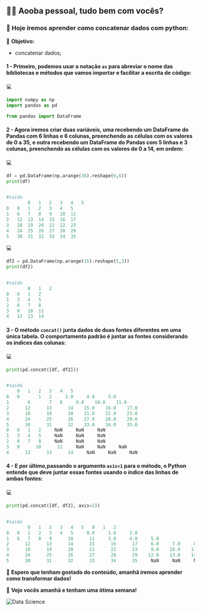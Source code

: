 ## 🧑‍💻 Aooba pessoal, tudo bem com vocês?

### 🐳 Hoje iremos aprender como concatenar dados com python:

🎯 **Objetivo:**
- concatenar dados;

#### 1 - Primeiro, podemos usar a notação `as` para abreviar o nome das bibliotecas e métodos que vamos importar e facilitar a escrita de código:

:computer:
```py
import numpy as np
import pandas as pd

from pandas import DataFrame
```

#### 2 - Agora iremos criar duas variáveis, uma recebendo um DataFrame do Pandas com 6 linhas e 6 colunas, preenchendo as células com os valores de 0 a 35,  e outra recebendo um DataFrame do Pandas com 5 linhas e 3 colunas, preenchendo as células com os valores de 0 a 14, em ordem:

:computer:
```py
df = pd.DataFrame(np.arange(36).reshape(6,6))
print(df)


#saida
        0	1	2	3	4	5
0	0	1	2	3	4	5
1	6	7	8	9	10	11
2	12	13	14	15	16	17
3	18	19	20	21	22	23
4	24	25	26	27	28	29
5	30	31	32	33	34	35
```

:computer:
```py
df2 = pd.DataFrame(np.arange(15).reshape(5,3))
print(df2)


#saida
        0	1	2
0	0	1	2
1	3	4	5
2	6	7	8
3	9	10	11
4	12	13	14
```

#### 3 - O método `concat()` junta dados de duas fontes diferentes em uma única tabela. O comportamento padrão é juntar as fontes considerando os índices das colunas:

:computer:
```py
print(pd.concat([df, df2]))


#saida
	0	1	2	3	4	5
0	0       1	2     3.0     4.0     5.0
1       6       7	8     9.0    10.0    11.0
2      12      13      14    15.0    16.0    17.0
3      18      19      20    21.0    22.0    23.0
4      24      25      26    27.0    28.0    29.0
5      30      31      32    33.0    34.0    35.0
0	0	1	2     NaN     NaN     NaN
1	3	4	5     NaN     NaN     NaN
2	6	7	8     NaN     NaN     NaN
3	9      10      11     NaN     NaN     NaN
4      12      13      14     NaN     NaN     NaN
```

#### 4 - E por último,passando o argumento `axis=1` para o método, o Python entende que deve juntar essas fontes usando o índice das linhas de ambas fontes:

:computer:
```py
print(pd.concat([df, df2], axis=1))


#saida
        0	1	2	3	4	5	0	1	2
0	0	1	2	3	4	5     0.0     1.0     2.0
1	6	7	8	9      10      11     3.0     4.0     5.0
2      12      13      14      15      16      17     6.0     7.0     8.0
3      18      19      20      21      22      23     9.0    10.0    11.0
4      24      25      26      27      28      29    12.0    13.0    14.0
5      30      31      32      33      34      35     NaN     NaN     NaN
```


🌊 **Espero que tenham gostado do conteúdo, amanhã iremos aprender como transformar dados!**

🚀 **Vejo vocês amanhã e tenham uma ótima semana!**

![Data Science](https://media.licdn.com/dms/image/C4D12AQGD_su1k14bYA/article-cover_image-shrink_600_2000/0/1583217311227?e=2147483647&v=beta&t=s_7cvkGjyfNTp2x6mnsiPFUfbPhWyvnMIavE_na62bE)
